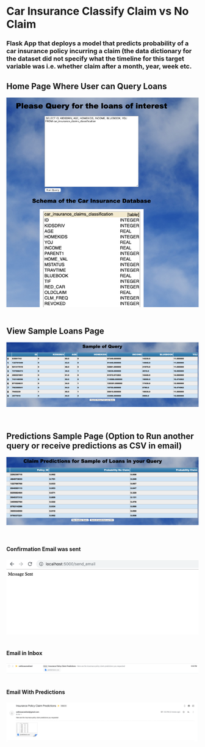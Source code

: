 # Car Insurance Classify Claim vs No Claim

### Flask App that deploys a model that predicts probability of a car insurance policy incurring a claim (the data dictionary for the dataset did not specify what the timeline for this target variable was i.e. whether claim after a month, year, week etc. 

## Home Page Where User can Query Loans
![home page](https://github.com/sethweiland/car_insurance_classify_claim_vs_no_claim/blob/master/Screen%20Shot%202019-12-03%20at%203.01.41%20PM.png)
&nbsp;
&nbsp;

## View Sample Loans Page
![View Sample Loans From Query](https://github.com/sethweiland/car_insurance_classify_claim_vs_no_claim/blob/master/Screen%20Shot%202019-12-03%20at%203.01.52%20PM.png)

&nbsp;
&nbsp;
## Predictions Sample Page (Option to Run another query or receive predictions as CSV in email)
![View predictions for each loanID](https://github.com/sethweiland/car_insurance_classify_claim_vs_no_claim/blob/master/Screen%20Shot%202019-12-03%20at%203.02.48%20PM.png)

&nbsp;
&nbsp;
#### Confirmation Email was sent
![email confirmation](https://github.com/sethweiland/car_insurance_classify_claim_vs_no_claim/blob/master/Screen%20Shot%202019-12-03%20at%203.03.01%20PM.png)
&nbsp;
#### Email in Inbox
![email confirmation](https://github.com/sethweiland/car_insurance_classify_claim_vs_no_claim/blob/master/Screen%20Shot%202019-12-03%20at%203.04.53%20PM.png)
&nbsp;
#### Email With Predictions
![email confirmation](https://github.com/sethweiland/car_insurance_classify_claim_vs_no_claim/blob/master/Screen%20Shot%202019-12-03%20at%203.05.20%20PM.png)



